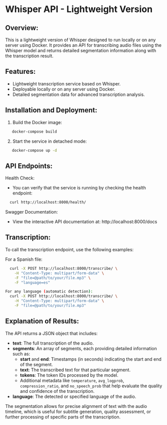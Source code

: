 Whisper API - Lightweight Version
==================================

Overview:
---------
This is a lightweight version of Whisper designed to run locally or on any server using Docker.
It provides an API for transcribing audio files using the Whisper model and returns detailed segmentation
information along with the transcription result.

Features:
---------
- Lightweight transcription service based on Whisper.
- Deployable locally or on any server using Docker.
- Detailed segmentation data for advanced transcription analysis.

Installation and Deployment:
-----------------------------
1. Build the Docker image:
``` bash
   docker-compose build
  ``` 

2. Start the service in detached mode:
```bash
   docker-compose up -d
```

API Endpoints:
--------------
Health Check:
  - You can verify that the service is running by checking the health endpoint:
  ```bash
    curl http://localhost:8000/health/
```

Swagger Documentation:
  - View the interactive API documentation at:
    http://localhost:8000/docs

Transcription:
--------------
To call the transcription endpoint, use the following examples:

For a Spanish file:
```bash
  curl -X POST http://localhost:8000/transcribe/ \
    -H "Content-Type: multipart/form-data" \
    -F "file=@path/to/your/file.mp3" \
    -F "language=es"
 ```   

```bash
For any language (automatic detection):
  curl -X POST http://localhost:8000/transcribe/ \
    -H "Content-Type: multipart/form-data" \
    -F "file=@path/to/your/file.mp3"
```    

Explanation of Results:
-----------------------
The API returns a JSON object that includes:
- **text**: The full transcription of the audio.
- **segments**: An array of segments, each providing detailed information such as:
  - **start** and **end**: Timestamps (in seconds) indicating the start and end of the segment.
  - **text**: The transcribed text for that particular segment.
  - **tokens**: The token IDs processed by the model.
  - Additional metadata like `temperature`, `avg_logprob`, `compression_ratio`, and `no_speech_prob`
    that help evaluate the quality and confidence of the transcription.
- **language**: The detected or specified language of the audio.

The segmentation allows for precise alignment of text with the audio timeline, which is useful for subtitle generation,
quality assessment, or further processing of specific parts of the transcription.

